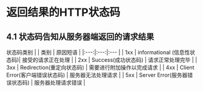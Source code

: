 # 返回结果的HTTP状态码

## 4.1 状态码告知从服务器端返回的请求结果
状态码类别
| | 类别 | 原因短语 |
|:---:|:---:|:--- |
| 1xx | informational (信息性状态码)| 接受的请求正在处理 |
| 2xx | Success(成功状态码) | 请求正常处理完毕 |
| 3xx | Redirection(重定向状态码) | 需要进行附加操作以完成请求 |
| 4xx | Client Error(客户端错误状态码) | 服务器无法处理请求 |
| 5xx | Server Error(服务器错误状态码) | 服务器处理请求错误 |


